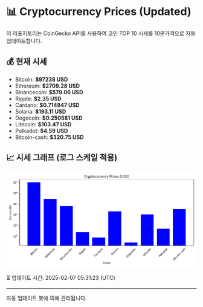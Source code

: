 
# 📊 Cryptocurrency Prices (Updated)

이 리포지토리는 CoinGecko API를 사용하여 코인 TOP 10 시세를 10분가격으로 자동 업데이트합니다.

## 💰 현재 시세
- Bitcoin: **$97238 USD**
- Ethereum: **$2709.28 USD**
- Binancecoin: **$579.06 USD**
- Ripple: **$2.35 USD**
- Cardano: **$0.714947 USD**
- Solana: **$193.11 USD**
- Dogecoin: **$0.250581 USD**
- Litecoin: **$103.47 USD**
- Polkadot: **$4.59 USD**
- Bitcoin-cash: **$320.75 USD**

## 📈 시세 그래프 (로그 스케일 적용)
![Crypto Prices](crypto_prices.png)

⏳ 업데이트 시간: 2025-02-07 05:31:23 (UTC)

---
자동 업데이트 봇에 의해 관리됩니다.
